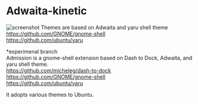 # Adwaita-kinetic
![screenshot](https://github.com/orbitcorrecton/Adwaita-kinetic/blob/version-1.0/Screenshot.png?raw=true)
Themes are based on Adwaita and yaru shell theme  
https://github.com/GNOME/gnome-shell  
https://github.com/ubuntu/yaru  
   
*experimenal branch   
Admission is a gnome-shell extension based on Dash to Dock, Adwaita, and yaru shell theme.  
https://github.com/micheleg/dash-to-dock 
https://github.com/GNOME/gnome-shell  
https://github.com/ubuntu/yaru  
  
It adopts various themes to Ubuntu.
